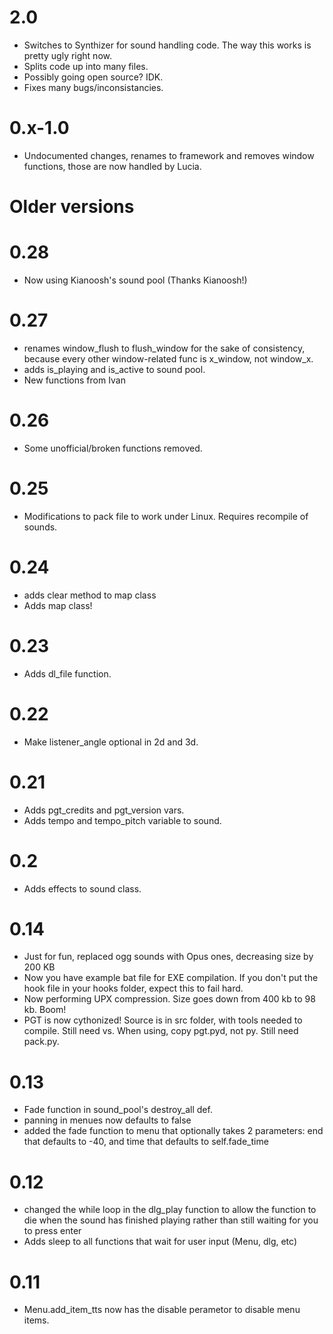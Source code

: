# 2.0
* Switches to Synthizer for sound handling code. The way this works is pretty ugly right now.
* Splits code up into many files.
* Possibly going open source? IDK.
* Fixes many bugs/inconsistancies.

# 0.x-1.0
* Undocumented changes, renames to framework and removes window functions, those are now handled by Lucia.


# Older versions

# 0.28
* Now using Kianoosh's sound pool (Thanks Kianoosh!)

# 0.27
* renames window_flush to flush_window for the sake of consistency, because every other window-related func is x_window, not window_x.
* adds is_playing and is_active to sound pool.
* New functions from Ivan

# 0.26
* Some unofficial/broken functions removed.

# 0.25
* Modifications to pack file to work under Linux. Requires recompile of sounds.

# 0.24
* adds clear method to map class
* Adds map class!

# 0.23
* Adds dl_file function.

# 0.22
* Make listener_angle optional in 2d and 3d.

# 0.21
* Adds pgt_credits and pgt_version vars.
* Adds tempo and tempo_pitch variable to sound.

# 0.2
* Adds effects to sound class.

# 0.14
* Just for fun, replaced ogg sounds with Opus ones, decreasing size by 200 KB
* Now you have example bat file for EXE compilation. If you don't put the hook file in your hooks folder, expect this to fail hard.
* Now performing UPX compression. Size goes down from 400 kb to 98 kb. Boom!
* PGT is now cythonized! Source is in src folder, with tools needed to compile. Still need vs. When using, copy pgt.pyd, not py. Still need pack.py.

# 0.13
* Fade function in sound_pool's destroy_all def.
* panning in menues now defaults to false
* added the fade function to menu that optionally takes 2 parameters: end that defaults to -40, and time that defaults to self.fade_time

# 0.12
* changed the while loop in the dlg_play function to allow the function to die when the sound has finished playing rather than still waiting for you to press enter
* Adds sleep to all functions that wait for user input (Menu, dlg, etc)

# 0.11
* Menu.add_item_tts now has the disable perametor to disable menu items.